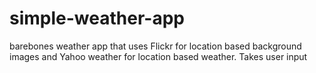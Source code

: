 # simple-weather-app
barebones weather app that uses Flickr for location based background images and Yahoo weather for location based weather. Takes user input
